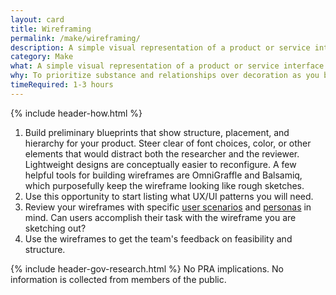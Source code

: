 ```yaml
---
layout: card
title: Wireframing
permalink: /make/wireframing/
description: A simple visual representation of a product or service interface.
category: Make
what: A simple visual representation of a product or service interface.
why: To prioritize substance and relationships over decoration as you begin defining the solution. Wireframing also gives designers a great opportunity to start asking developers early questions about feasibility and structure.
timeRequired: 1-3 hours
---
```


{% include header-how.html %}

1. Build preliminary blueprints that show structure, placement, and hierarchy for your product. Steer clear of font choices, color, or other elements that would distract both the researcher and the reviewer. Lightweight designs are conceptually easier to reconfigure. A few helpful tools for building wireframes are OmniGraffle and Balsamiq, which purposefully keep the wireframe looking like rough sketches.
1. Use this opportunity to start listing what UX/UI patterns you will need.
1. Review your wireframes with specific [user scenarios](/decide/user-scenarios/#user-scenarios) and [personas](/decide/personas/#personas) in mind. Can users accomplish their task with the wireframe you are sketching out?
1. Use the wireframes to get the team's feedback on feasibility and structure.  

<section class="method--section method--section--government-considerations" markdown="1" >
{% include header-gov-research.html %} 
No PRA implications. No information is collected from members of the public.
</section>
